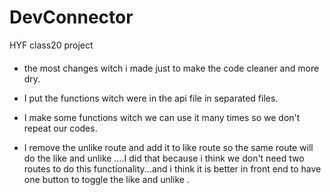 # DevConnector

HYF class20 project

####

- the most changes witch i made just to make the code cleaner and more dry.

- I put the functions witch were in the api file in separated files.

- I make some functions witch we can use it many times so we don't repeat our codes.

- I remove the unlike route and add it to like route so the same route will do the like and unlike ....I did that because i think we don't need two routes to do this functionality...and i think it is better in front end to have one button to toggle the like and unlike .

####
